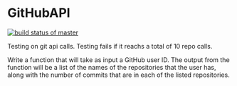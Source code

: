 # GitHubAPI

[![build status of master](https://travis-ci.org/Jhector10/GitHubAPI.svg?branch=main)](https://travis-ci.org/Jhector10/GitHubAPI)

Testing on git api calls. Testing fails if it reachs a total of 10 repo calls.

Write a function that will take as input a GitHub user ID.  The output from the function will be a list of the names of the repositories that the user has, along with the number of commits that are in each of the listed repositories.
